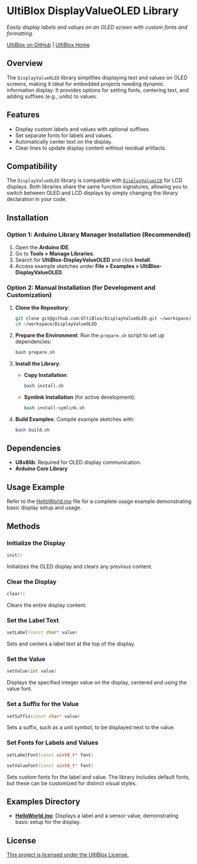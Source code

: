 # UltiBlox DisplayValueOLED Library

*Easily display labels and values on an OLED screen with custom fonts and formatting.*

[UltiBlox on GitHub](https://github.com/UltiBlox/DisplayValueOLED) | [UltiBlox Home](https://ultiblox.org)

## Overview

The `DisplayValueOLED` library simplifies displaying text and values on OLED screens, making it ideal for embedded projects needing dynamic information display. It provides options for setting fonts, centering text, and adding suffixes (e.g., units) to values.

## Features

- Display custom labels and values with optional suffixes.
- Set separate fonts for labels and values.
- Automatically center text on the display.
- Clear lines to update display content without residual artifacts.

## Compatibility

The `DisplayValueOLED` library is compatible with [`DisplayValueLCD`](https://github.com/ultiblox/DisplayValueLCD) for LCD displays. Both libraries share the same function signatures, allowing you to switch between OLED and LCD displays by simply changing the library declaration in your code.

## Installation

### Option 1: Arduino Library Manager Installation (Recommended)

1. Open the **Arduino IDE**.
2. Go to **Tools > Manage Libraries**.
3. Search for **UltiBlox-DisplayValueOLED** and click **Install**.
4. Access example sketches under **File > Examples > UltiBlox-DisplayValueOLED**.

### Option 2: Manual Installation (for Development and Customization)

1. **Clone the Repository**:
   
   ```bash
   git clone git@github.com:UltiBlox/DisplayValueOLED.git ~/workspace/DisplayValueOLED
   cd ~/workspace/DisplayValueOLED
   ```

2. **Prepare the Environment**:
   Run the `prepare.sh` script to set up dependencies:
   
   ```bash
   bash prepare.sh
   ```

3. **Install the Library**:
   
   - **Copy Installation**:
     
     ```bash
     bash install.sh
     ```
   - **Symlink Installation** (for active development):
     
     ```bash
     bash install-symlink.sh
     ```

4. **Build Examples**:
   Compile example sketches with:
   
   ```bash
   bash build.sh
   ```

## Dependencies

- **U8x8lib**: Required for OLED display communication.
- **Arduino Core Library**

## Usage Example

Refer to the [HelloWorld.ino](examples/HelloWorld/HelloWorld.ino) file for a complete usage example demonstrating basic display setup and usage.

## Methods

### Initialize the Display

```cpp
init()
```

Initializes the OLED display and clears any previous content.

### Clear the Display

```cpp
clear()
```

Clears the entire display content.

### Set the Label Text

```cpp
setLabel(const char* value)
```

Sets and centers a label text at the top of the display.

### Set the Value

```cpp
setValue(int value)
```

Displays the specified integer value on the display, centered and using the value font.

### Set a Suffix for the Value

```cpp
setSuffix(const char* value)
```

Sets a suffix, such as a unit symbol, to be displayed next to the value.

### Set Fonts for Labels and Values

```cpp
setLabelFont(const uint8_t* font)
```

```cpp
setValueFont(const uint8_t* font)
```

Sets custom fonts for the label and value. The library includes default fonts, but these can be customized for distinct visual styles.

## Examples Directory

- **[HelloWorld.ino](examples/HelloWorld/HelloWorld.ino)**: Displays a label and a sensor value, demonstrating basic setup for the display.

## License

[This project is licensed under the UltiBlox License.](https://ultiblox.org/license)
